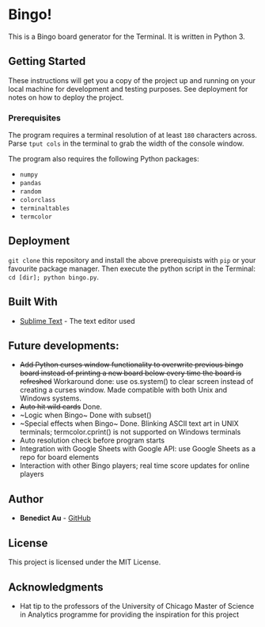 # Bingo!

This is a Bingo board generator for the Terminal. It is written in Python 3.

## Getting Started

These instructions will get you a copy of the project up and running on your local machine for development and testing purposes. See deployment for notes on how to deploy the project.

### Prerequisites

The program requires a terminal resolution of at least `180` characters across. Parse `tput cols` in the terminal to grab the width of the console window. 

The program also requires the following Python packages:
- `numpy`
- `pandas`
- `random`
- `colorclass`
- `terminaltables`
- `termcolor`

## Deployment

`git clone` this repository and install the above prerequisists with `pip` or your favourite package manager. Then execute the python script in the Terminal: `cd [dir]; python bingo.py`.

## Built With

- [Sublime Text](https://www.sublimetext.com/) - The text editor used

## Future developments:
- ~~Add Python curses window functionality to overwrite previous bingo board instead of printing a new board below every time the board is refreshed~~ Workaround done: use os.system() to clear screen instead of creating a curses window. Made compatible with both Unix and Windows systems.
- ~~Auto hit wild cards~~ Done. 
- ~Logic when Bingo~ Done with subset()
- ~Special effects when Bingo~ Done. Blinking ASCII text art in UNIX terminals; termcolor.cprint() is not supported on Windows terminals
- Auto resolution check before program starts
- Integration with Google Sheets with Google API: use Google Sheets as a repo for board elements
- Interaction with other Bingo players; real time score updates for online players

## Author

- **Benedict Au** - [GitHub](https://github.com/benedictau1993/)

## License

This project is licensed under the MIT License.

## Acknowledgments

- Hat tip to the professors of the University of Chicago Master of Science in Analytics programme for providing the inspiration for this project
